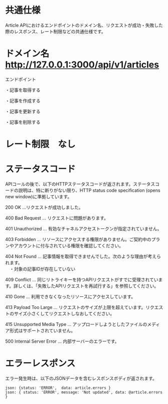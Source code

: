 # 共通仕様

Article APIにおけるエンドポイントのドメイン名、リクエストが成功・失敗した際のレスポンス、レート制限などの共通仕様です。

# ドメイン名　http://127.0.0.1:3000/api/v1/articles
エンドポイント<br>


・記事を取得する<br>

・記事を作成する<br>

・記事を更新する<br>

・記事を削除する


# レート制限　なし


# ステータスコード
APIコールの後で、以下のHTTPステータスコードが返されます。ステータスコードの説明は、特に断りがない限り、HTTP status code specification (opens new window)に準拠しています。<br>

200 OK	...リクエストが成功しました。<br>

400 Bad Request ...	リクエストに問題があります。<br>

401 Unauthorized ...	有効なチャネルアクセストークンが指定されていません。<br>

403 Forbidden ...	リソースにアクセスする権限がありません。ご契約中のプランやアカウントに付与されている権限を確認してください。<br>

404 Not Found ...	記事情報を取得できませんでした。次のような理由が考えられます。<br>
　・対象の記事IDが存在していない<br>
 
409 Conflict	... 同じリトライキーを持つAPIリクエストがすでに受理されています。詳しくは、「失敗したAPIリクエストを再試行する」を参照してください。<br>

410 Gone	... 利用できなくなったリソースにアクセスしています。<br>

413 Payload Too Large ...	リクエストのサイズが上限を超えています。リクエストのサイズ小さくしてリクエストしなおしてください。<br>

415 Unsupported Media Type	... アップロードしようとしたファイルのメディア形式はサポートされていません。<br>

500 Internal Server Error	... 内部サーバーのエラーです。


# エラーレスポンス
エラー発生時は、以下のJSONデータを含むレスポンスボディが返されます。<br>

```json: {status: 'ERROR',  data: article.errors }```<br>
```json: { status: 'ERROR', message: 'Not updated', data: @article.errors }```
